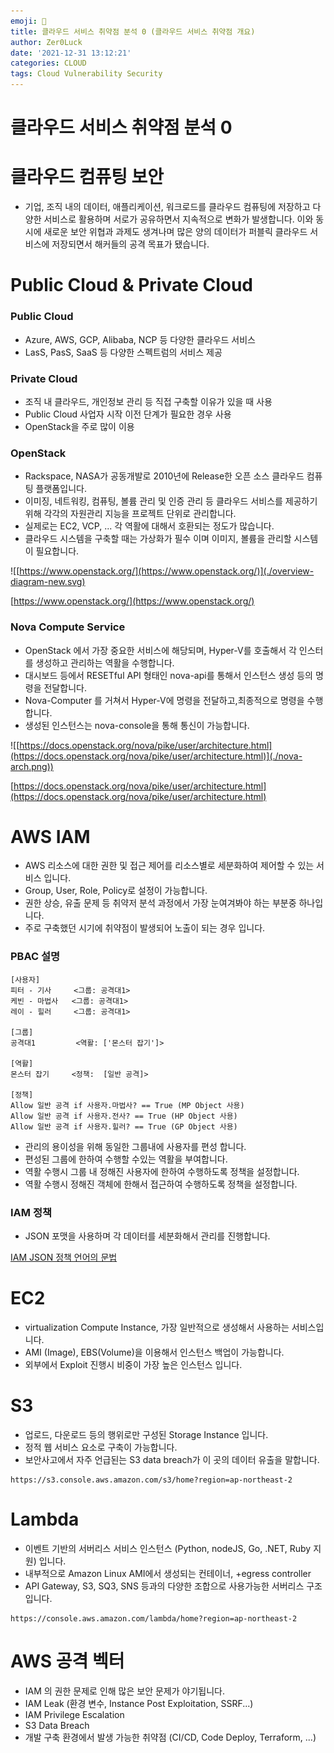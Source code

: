 ```yaml
---
emoji: 🤭
title: 클라우드 서비스 취약점 분석 0 (클라우드 서비스 취약점 개요)
author: Zer0Luck
date: '2021-12-31 13:12:21'
categories: CLOUD
tags: Cloud Vulnerability Security
---
```


# 클라우드 서비스 취약점 분석 0

# 클라우드 컴퓨팅 보안

- 기업, 조직 내의 데이터, 애플리케이션, 워크로드를 클라우드 컴퓨팅에 저장하고 다양한 서비스로 활용하며 서로가 공유하면서 지속적으로 변화가 발생합니다. 이와 동시에 새로운 보안 위협과 과제도 생겨나며 많은 양의 데이터가 퍼블릭 클라우드 서비스에 저장되면서 해커들의 공격 목표가 됐습니다.

# Public Cloud &  Private Cloud

### Public Cloud

- Azure, AWS, GCP, Alibaba, NCP 등 다양한 클라우드 서비스
- LasS, PasS, SaaS 등 다양한 스펙트럼의 서비스 제공

### Private Cloud

- 조직 내 클라우드, 개인정보 관리 등 직접 구축할 이유가 있을 때 사용
- Public Cloud 사업자 시작 이전 단계가 필요한 경우 사용
- OpenStack을 주로 많이 이용

### OpenStack

- Rackspace, NASA가 공동개발로 2010년에 Release한 오픈 소스 클라우드 컴퓨팅 플랫폼입니다.
- 이미징, 네트워킹, 컴퓨팅, 볼륨 관리 및 인증 관리 등 클라우드 서비스를 제공하기 위해 각각의 자원관리 지능을 프로젝트 단위로 관리합니다.
- 실제로는 EC2, VCP, ... 각 역활에 대해서 호환되는 정도가 많습니다.
- 클라우드 시스템을 구축할 때는 가상화가 필수 이며 이미지, 볼륨을 관리할 시스템이 필요합니다.

![[https://www.openstack.org/](https://www.openstack.org/)](./overview-diagram-new.svg)

[https://www.openstack.org/](https://www.openstack.org/)

### Nova Compute Service

- OpenStack 에서 가장 중요한 서비스에 해당되며, Hyper-V를 호출해서 각 인스터를 생성하고 관리하는 역활을 수행합니다.
- 대시보드 등에서 RESETful API 형태인 nova-api를 통해서 인스턴스 생성 등의 명령을 전달합니다.
- Nova-Computer 를 거쳐서 Hyper-V에 명령을 전달하고,최종적으로 명령을 수행합니다.
- 생성된 인스턴스는 nova-console을 통해 통신이 가능합니다.

![[https://docs.openstack.org/nova/pike/user/architecture.html](https://docs.openstack.org/nova/pike/user/architecture.html)](./nova-arch.png))

[https://docs.openstack.org/nova/pike/user/architecture.html](https://docs.openstack.org/nova/pike/user/architecture.html)

# AWS IAM

- AWS 리소스에 대한 권한 및 접근 제어를 리소스별로 세분화하여 제어할 수 있는 서비스 입니다.
- Group, User, Role, Policy로 설정이 가능합니다.
- 권한 상승, 유출 문제 등 취약저 분석 과정에서 가장 눈여겨봐야 하는 부분중 하나입니다.
- 주로 구축했던 시기에 취약점이 발생되어 노출이 되는 경우 입니다.

### PBAC 설명

```
[사용자]
피터 - 기사     <그룹: 공격대1>
케빈 - 마법사   <그룹: 공격대1>
레이 - 힐러     <그룹: 공격대1>

[그룹]
공격대1         <역활: ['몬스터 잡기']>

[역활]
몬스터 잡기     <정책:  [일반 공격]>

[정책]
Allow 일반 공격 if 사용자.마법사? == True (MP Object 사용)
Allow 일반 공격 if 사용자.전사? == True (HP Object 사용)
Allow 일반 공격 if 사용자.힐러? == True (GP Object 사용)
```

- 관리의 용이성을 위해 동일한 그룹내에 사용자를 편성 합니다.
- 편성된 그룹에 한하여 수행할 수있는 역활을 부여합니다.
- 역활 수행시 그룹 내 정해진 사용자에 한하여 수행하도록 정책을 설정합니다.
- 역활 수행시 정해진 객체에 한해서 접근하여 수행하도록 정책을 설정합니다.

### IAM 정책

- JSON 포맷을 사용하며 각 데이터를 세분화해서 관리를 진행합니다.

[IAM JSON 정책 언어의 문법](https://docs.aws.amazon.com/ko_kr/IAM/latest/UserGuide/reference_policies_grammar.html)

# EC2

- virtualization Compute Instance, 가장 일반적으로 생성해서 사용하는 서비스입니다.
- AMI (Image), EBS(Volume)을 이용해서 인스턴스 백업이 가능합니다.
- 외부에서 Exploit 진행시 비중이 가장 높은 인스턴스 입니다.

# S3

- 업로드, 다운로드 등의 행위로만 구성된 Storage Instance 입니다.
- 정적 웹 서비스 요소로 구축이 가능합니다.
- 보안사고에서 자주 언급된는 S3 data breach가 이 곳의 데이터 유출을 말합니다.

```
https://s3.console.aws.amazon.com/s3/home?region=ap-northeast-2
```

# Lambda

- 이벤트 기반의 서버리스 서비스 인스턴스 (Python, nodeJS, Go, .NET, Ruby 지원) 입니다.
- 내부적으로 Amazon Linux AMI에서 생성되는 컨테이너, +egress controller
- API Gateway, S3, SQ3, SNS 등과의 다양한 조합으로 사용가능한 서버리스 구조입니다.

```
https://console.aws.amazon.com/lambda/home?region=ap-northeast-2
```

# AWS 공격 벡터

- IAM 의 권한 문제로 인해 많은 보안 문제가 야기됩니다.
- IAM Leak  (환경 변수, Instance Post Exploitation, SSRF...)
- IAM Privilege Escalation
- S3 Data Breach
- 개발 구축 환경에서 발생 가능한 취약점 (CI/CD, Code Deploy, Terraform, ...)


```toc
```